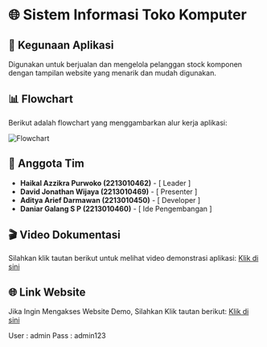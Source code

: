 # 🌐 Sistem Informasi Toko Komputer

## 📝 Kegunaan Aplikasi
Digunakan untuk berjualan dan mengelola pelanggan stock komponen dengan tampilan website yang menarik dan mudah digunakan.

## 📊 Flowchart
Berikut adalah flowchart yang menggambarkan alur kerja aplikasi:

![Flowchart]([https://github.com/kampusriset/22h_flask_informasi_toko_komputer/blob/main/flowchart.png])

## 📝 Anggota Tim
- **Haikal Azzikra Purwoko (2213010462)** - [ Leader ]
- **David Jonathan Wijaya (2213010469)** - [ Presenter ]
- **Aditya Arief Darmawan (2213010450)** - [ Developer ]
- **Daniar Galang S P (2213010460)** - [ Ide Pengembangan ]

## 🎬 Video Dokumentasi
Silahkan klik tautan berikut untuk melihat video demonstrasi aplikasi:
[Klik di sini](LINK)

## 🌐 Link Website
Jika Ingin Mengakses Website Demo, Silahkan Klik tautan berikut:
[Klik di sini]((http://127.0.0.1:5000/))

User : admin
Pass : admin123
